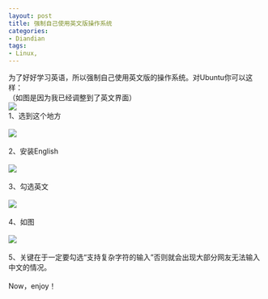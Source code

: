 ```yaml
---
layout: post
title: 强制自己使用英文版操作系统
categories:
- Diandian
tags:
- Linux, 
---
```

为了好好学习英语，所以强制自己使用英文版的操作系统。对Ubuntu你可以这样：
<br />（如图是因为我已经调整到了英文界面）
<br />
<img src="http://m3.img.srcdd.com/farm4/d/2012/0627/10/6D9765A65683CBABC0E35B4AF8094D22_B500_900_500_248.PNG" />
<br />1、选到这个地方
<br />
<br />
<img src="http://m2.img.srcdd.com/farm5/d/2012/0627/10/2308228C026357A0D06CC22313B787DB_B500_900_198_33.PNG" />
<br />
<br />2、安装English
<br />
<br />
<img src="http://m2.img.srcdd.com/farm4/d/2012/0627/10/B5959E4A6D110FB7ACA80554F4995C37_B500_900_500_212.PNG" />
<br />
<br />3、勾选英文
<br />
<br />
<img src="http://m2.img.srcdd.com/farm4/d/2012/0627/10/6993194477A622608B7D666616B383B4_B500_900_254_130.PNG" />
<br />
<br />4、如图
<br />
<br />
<img src="http://m2.img.srcdd.com/farm5/d/2012/0627/10/F19100750332F0E5D076B31F4EC22B7C_B500_900_374_23.PNG" />
<br />
<br />5、关键在于一定要勾选“支持复杂字符的输入”否则就会出现大部分网友无法输入中文的情况。
<br />
<br />Now，enjoy！